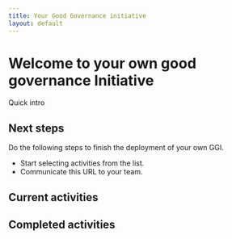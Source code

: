 ```yaml
---
title: Your Good Governance initiative
layout: default
---
```


# Welcome to your own good governance Initiative

Quick intro

## Next steps

Do the following steps to finish the deployment of your own GGI.

* Start selecting activities from the list.
* Communicate this URL to your team.

## Current activities


## Completed activities
